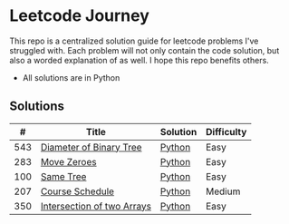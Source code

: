 # Leetcode Journey

This repo is a centralized solution guide for leetcode problems I've struggled with. Each problem will not only contain the code solution, but also a worded explanation of as well. I hope this repo benefits others. 
* All solutions are in Python

## Solutions
| # | Title | Solution | Difficulty |
|---| ----- | -------- | ---------- |
|543|[Diameter of Binary Tree](https://leetcode.com/problems/diameter-of-binary-tree/) | [Python](./DiameterOfBinaryTree/DiameterOfBinaryTree.md)| Easy|
|283|[Move Zeroes](https://leetcode.com/problems/move-zeroes/)  | [Python](./MoveZeros/MoveZeros.md)|Easy|
|100|[Same Tree](https://leetcode.com/problems/same-tree/)|[Python](./SameTree/SameTree.md)|Easy|
|207|[Course Schedule](https://leetcode.com/problems/course-schedule/)|[Python](./CourseSchedule/CourseSchedule.md)|Medium|
|350|[Intersection of two Arrays](https://leetcode.com/problems/intersection-of-two-arrays-ii/)|[Python](./IntersctionOfTwoArraysII/IntersectionOfTwoArraysII.md)|Easy|